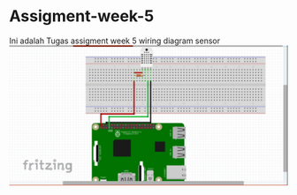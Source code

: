 # Assigment-week-5

Ini adalah Tugas assigment week 5 wiring diagram sensor
![Wearing temperature](Wearing%20temperature.JPEG)